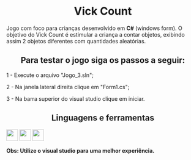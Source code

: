 <h1 align="center">Vick Count</h1>

<p>
  Jogo com foco para crianças desenvolvido em <b>C#</b> (windows form). O objetivo do Vick Count é estimular a criança a contar objetos, exibindo assim 2 objetos 
  diferentes com quantidades aleatórias.
</p>

<h2 align="center">Para testar o jogo siga os passos a seguir:</h2>

<p>1 - Execute o arquivo "Jogo_3.sln";</p>
<p>2 - Na janela lateral direita clique em "Form1.cs";</p>
<p>3 - Na barra superior do visual studio clique em iniciar.</p>

<h2 align="center"> Linguagens e ferramentas</h2>

<div display="inline">
  <img src="https://cdn.jsdelivr.net/gh/devicons/devicon/icons/csharp/csharp-original.svg" height="30"/>
  <img src="https://cdn.jsdelivr.net/gh/devicons/devicon/icons/visualstudio/visualstudio-plain.svg" height="30"/>
  <img src="https://cdn.jsdelivr.net/gh/devicons/devicon/icons/github/github-original.svg" height="30"/>
</div>

<p>
  <b>Obs: Utilize o visual studio para uma melhor experiência.</b>
</p>

